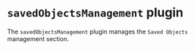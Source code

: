 # `savedObjectsManagement` plugin

The `savedObjectsManagement` plugin manages the `Saved Objects` management section.

